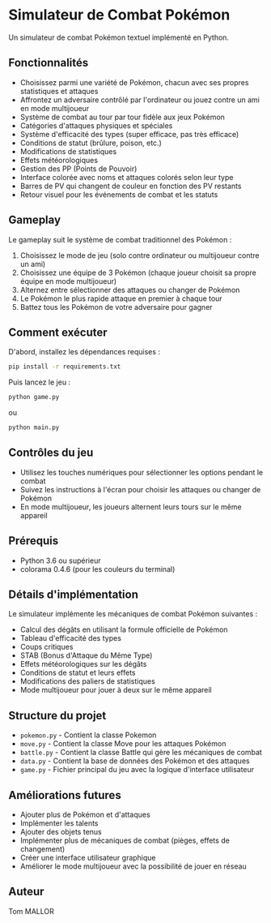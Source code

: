# Simulateur de Combat Pokémon

Un simulateur de combat Pokémon textuel implémenté en Python.

## Fonctionnalités

- Choisissez parmi une variété de Pokémon, chacun avec ses propres statistiques et attaques
- Affrontez un adversaire contrôlé par l'ordinateur ou jouez contre un ami en mode multijoueur
- Système de combat au tour par tour fidèle aux jeux Pokémon
- Catégories d'attaques physiques et spéciales
- Système d'efficacité des types (super efficace, pas très efficace)
- Conditions de statut (brûlure, poison, etc.)
- Modifications de statistiques
- Effets météorologiques
- Gestion des PP (Points de Pouvoir)
- Interface colorée avec noms et attaques colorés selon leur type
- Barres de PV qui changent de couleur en fonction des PV restants
- Retour visuel pour les événements de combat et les statuts

## Gameplay

Le gameplay suit le système de combat traditionnel des Pokémon :

1. Choisissez le mode de jeu (solo contre ordinateur ou multijoueur contre un ami)
2. Choisissez une équipe de 3 Pokémon (chaque joueur choisit sa propre équipe en mode multijoueur)
3. Alternez entre sélectionner des attaques ou changer de Pokémon
4. Le Pokémon le plus rapide attaque en premier à chaque tour
5. Battez tous les Pokémon de votre adversaire pour gagner

## Comment exécuter

D'abord, installez les dépendances requises :

```bash
pip install -r requirements.txt
```

Puis lancez le jeu :

```bash
python game.py
```

ou

```bash
python main.py
```

## Contrôles du jeu

- Utilisez les touches numériques pour sélectionner les options pendant le combat
- Suivez les instructions à l'écran pour choisir les attaques ou changer de Pokémon
- En mode multijoueur, les joueurs alternent leurs tours sur le même appareil

## Prérequis

- Python 3.6 ou supérieur
- colorama 0.4.6 (pour les couleurs du terminal)

## Détails d'implémentation

Le simulateur implémente les mécaniques de combat Pokémon suivantes :

- Calcul des dégâts en utilisant la formule officielle de Pokémon
- Tableau d'efficacité des types
- Coups critiques
- STAB (Bonus d'Attaque du Même Type)
- Effets météorologiques sur les dégâts
- Conditions de statut et leurs effets
- Modifications des paliers de statistiques
- Mode multijoueur pour jouer à deux sur le même appareil

## Structure du projet

- `pokemon.py` - Contient la classe Pokemon
- `move.py` - Contient la classe Move pour les attaques Pokémon
- `battle.py` - Contient la classe Battle qui gère les mécaniques de combat
- `data.py` - Contient la base de données des Pokémon et des attaques
- `game.py` - Fichier principal du jeu avec la logique d'interface utilisateur

## Améliorations futures

- Ajouter plus de Pokémon et d'attaques
- Implémenter les talents
- Ajouter des objets tenus
- Implémenter plus de mécaniques de combat (pièges, effets de changement)
- Créer une interface utilisateur graphique
- Améliorer le mode multijoueur avec la possibilité de jouer en réseau

## Auteur

Tom MALLOR
